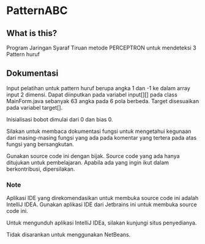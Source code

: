 # PatternABC
## What is this?
Program Jaringan Syaraf Tiruan metode PERCEPTRON untuk mendeteksi 3 Pattern huruf

## Dokumentasi
Input pelatihan untuk pattern huruf berupa angka 1 dan -1 ke dalam array input 2 dimensi. Dapat diinputkan pada variabel input[][] pada class MainForm.java sebanyak 63 angka pada 6 pola berbeda.
Target disesuaikan pada variabel target[].

Inisialisasi bobot dimulai dari 0 dan bias 0.

Silakan untuk membaca dokumentasi fungsi untuk mengetahui kegunaan dari masing-masing fungsi yang ada pada komentar yang tertera pada atas fungsi yang bersangkutan.

Gunakan source code ini dengan bijak. Source code yang ada hanya ditujukan untuk pembelajaran. Apabila ada yang ingin ikut dalam berkontribusi, dipersilakan.

### Note 
Aplikasi IDE yang direkomendasikan untuk membuka source code ini adalah IntelliJ IDEA.
Gunakan aplikasi IDE dari Jetbrains ini untuk membuka source code ini.

Untuk mengunduh aplikasi IntelliJ IDEa, silakan kunjungi situs penyedianya.

Tidak disarankan untuk menggunakan NetBeans. 